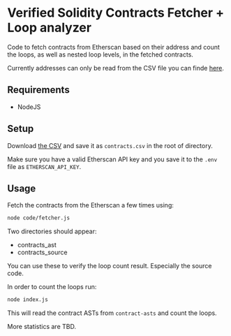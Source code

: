 # Verified Solidity Contracts Fetcher + Loop analyzer

Code to fetch contracts from Etherscan based on their address and count the loops, as well as nested loop levels, in the fetched contracts.

Currently addresses can only be read from the CSV file you can finde [here](https://etherscan.io/exportData?type=open-source-contract-codes).

## Requirements

- NodeJS

## Setup

Download [the CSV](https://etherscan.io/exportData?type=open-source-contract-codes) and save it as `contracts.csv` in the root of directory.

Make sure you have a valid Etherscan API key and you save it to the `.env` file as `ETHERSCAN_API_KEY`.

## Usage

Fetch the contracts from the Etherscan a few times using:

```sh
node code/fetcher.js
```

Two directories should appear:

- contracts_ast
- contracts_source

You can use these to verify the loop count result. Especially the source code.

In order to count the loops run:

```sh
node index.js
```

This will read the contract ASTs from `contract-asts` and count the loops.

More statistics are TBD.

